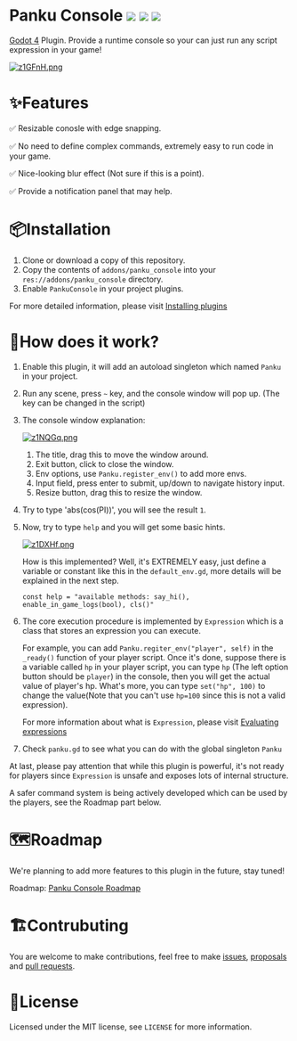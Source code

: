 # Panku Console ![](https://badgen.net/badge/Godot%20Compatible/4.0%2B/cyan) ![](https://badgen.net/github/release/Ark2000/PankuConsole) ![](https://badgen.net/github/license/Ark2000/PankuConsole)

[Godot 4](https://godotengine.org/) Plugin. Provide a runtime console so your can just run any script expression in your game!

[![z1GFnH.png](https://s1.ax1x.com/2022/11/22/z1GFnH.png)](https://imgse.com/i/z1GFnH)

# ✨Features

  ✅ Resizable conosle with edge snapping.

  ✅ No need to define complex commands, extremely easy to run code in your game.

  ✅ Nice-looking blur effect (Not sure if this is a point).

  ✅ Provide a notification panel that may help.

# 📦Installation

1. Clone or download a copy of this repository.
2. Copy the contents of `addons/panku_console` into your `res://addons/panku_console` directory.
3. Enable `PankuConsole` in your project plugins.

For more detailed information, please visit [Installing plugins](https://docs.godotengine.org/en/latest/tutorials/plugins/editor/installing_plugins.html)

# 🤔How does it work?

1. Enable this plugin, it will add an autoload singleton which named `Panku` in your project.
2. Run any scene, press `~` key, and the console window will pop up. (The key can be changed in the script)
3. The console window explanation:

    [![z1NQGq.png](https://s1.ax1x.com/2022/11/22/z1NQGq.png)](https://imgse.com/i/z1NQGq)

   1. The title, drag this to move the window around.
   2. Exit button, click to close the window.
   3. Env options, use `Panku.register_env()` to add more envs.
   4. Input field, press enter to submit, up/down to navigate history input.
   5. Resize button, drag this to resize the window.

4. Try to type 'abs(cos(PI))', you will see the result `1`.

5. Now, try to type `help` and you will get some basic hints.

    [![z1DXHf.png](https://s1.ax1x.com/2022/11/22/z1DXHf.png)](https://imgse.com/i/z1DXHf)

    How is this implemented? Well, it's EXTREMELY easy, just define a variable or constant like this in the `default_env.gd`, more details will be explained in the next step.
    ```gdscript
    const help = "available methods: say_hi(), enable_in_game_logs(bool), cls()"
    ```
6. The core execution procedure is implemented by `Expression` which is a class that stores an expression you can execute.

    For example, you can add `Panku.regiter_env("player", self)` in the `_ready()` function of your player script. 
    Once it's done, suppose there is a variable called `hp` in your player script, you can type `hp` (The left option button should be `player`) in the console, then you will get the actual value of player's hp. 
    What's more, you can type `set("hp", 100)` to change the value(Note that you can't use `hp=100` since this is not a valid expression).

    For more information about what is `Expression`, please visit [Evaluating expressions](https://docs.godotengine.org/en/stable/tutorials/scripting/evaluating_expressions.html)

7. Check `panku.gd` to see what you can do with the global singleton `Panku`

At last, please pay attention that while this plugin is powerful, it's not ready for players since `Expression` is unsafe and exposes lots of internal structure.

A safer command system is being actively developed which can be used by the players, see the Roadmap part below.

# 🗺Roadmap

We're planning to add more features to this plugin in the future, stay tuned!

Roadmap: [Panku Console Roadmap](https://github.com/users/Ark2000/projects/1)

# 🏗Contrubuting

You are welcome to make contributions, feel free to make [issues](https://github.com/Ark2000/PankuConsole/issues), [proposals](https://github.com/Ark2000/PankuConsole/issues) and [pull requests](https://github.com/Ark2000/PankuConsole/pulls).

# 📜License

Licensed under the MIT license, see `LICENSE` for more information.
